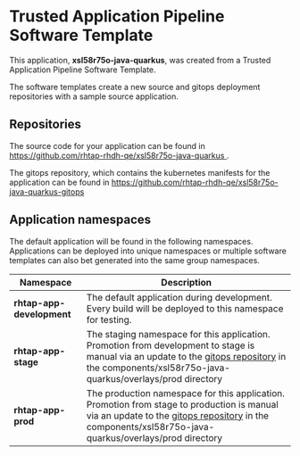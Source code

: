# Trusted Application Pipeline Software Template

This application, **xsl58r75o-java-quarkus**, was created from a Trusted Application Pipeline Software Template.

The software templates create a new source and gitops deployment repositories with a sample source application. 

## Repositories

The source code for your application can be found in [https://github.com/rhtap-rhdh-qe/xsl58r75o-java-quarkus ](https://github.com/rhtap-rhdh-qe/xsl58r75o-java-quarkus ).
 
The gitops repository, which contains the kubernetes manifests for the application can be found in 
[https://github.com/rhtap-rhdh-qe/xsl58r75o-java-quarkus-gitops ](https://github.com/rhtap-rhdh-qe/xsl58r75o-java-quarkus-gitops ) 

## Application namespaces 

The default application will be found in the following namespaces. Applications can be deployed into unique namespaces or multiple software templates can also bet generated into the same group namespaces.  

|  Namespace   |  Description   |  
| -------- | -------- |   
| **rhtap-app-development** | The default application during development. Every build will be deployed to this namespace for testing. | 
| **rhtap-app-stage** | The staging namespace for this application. Promotion from development to stage is manual via an update to the [gitops repository](https://github.com/rhtap-rhdh-qe/xsl58r75o-java-quarkus-gitops ) in the components/xsl58r75o-java-quarkus/overlays/prod directory |  
| **rhtap-app-prod** | The production namespace for this application. Promotion from stage to production is manual via an update to the [gitops repository](https://github.com/rhtap-rhdh-qe/xsl58r75o-java-quarkus-gitops ) in the components/xsl58r75o-java-quarkus/overlays/prod directory | 
